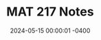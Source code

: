 ---
title: MAT 217 Notes
class_code: MAT 217
semester_name: Spring 2024
semester_order: 3
order: 1
date: 2024-05-15 00:00:01 -0400
downloads:
  - label: MAT 217 Notes
    url: /downloads/MAT%20217%20Notes.pdf
texts:
  - title: Linear Algebra Done Right
    author: Sheldon Axler
  - title: Linear Algebra
    author: Arnold Insel, Lawrence Spence, and Stephen Friedberg
  - title: Linear Algebra
    author: Kenneth Hoffman and Ray Kunze
---